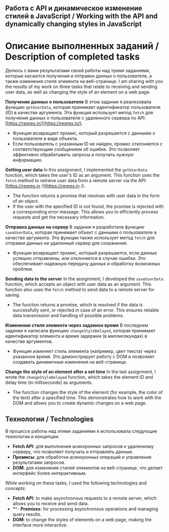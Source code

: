 ## Работа с API и динамическое изменение стилей в JavaScript / Working with the API and dynamically changing styles in JavaScript

# Описание выполненных заданий / Description of completed tasks

Делюсь с вами результатами своей работы над тремя заданиями, которые касаются получения и отправки данных о пользователе, а также изменения стиля элемента на веб-странице.
I am sharing with you the results of my work on three tasks that relate to receiving and sending user data, as well as changing the style of an element on a web page.

**Получение данных о пользователе**
В этом задании я реализовала функцию `getUserData`, которая принимает идентификатор пользователя (ID) в качестве аргумента. Эта функция использует метод `fetch` для получения данных о пользователе с удаленного сервера по API: [https://reqres.in/](https://reqres.in/). 
- Функция возвращает промис, который разрешается с данными о пользователе в виде объекта. 
- Если пользователь с указанным ID не найден, промис отклоняется с соответствующим сообщением об ошибке. Это позволяет эффективно обрабатывать запросы и получать нужную информацию.

**Getting user data**
In this assignment, I implemented the `getUserData` function, which takes the user's ID as an argument. This function uses the `fetch` method to retrieve user data from a remote server via the API: [https://reqres.in /](https://reqres.in /). 
- The function returns a promise that resolves with user data in the form of an object. 
- If the user with the specified ID is not found, the promise is rejected with a corresponding error message. This allows you to efficiently process requests and get the necessary information.


**Отправка данных на сервер**
В задании я разработала функцию `saveUserData`, которая принимает объект с данными о пользователе в качестве аргумента. Эта функция также использует метод `fetch` для отправки данных на удаленный сервер для сохранения.
- Функция возвращает промис, который разрешается, если данные успешно отправлены, или отклоняется в случае ошибки. Это обеспечивает надежную передачу данных и обработку возможных проблем.

**Sending data to the server**
In the assignment, I developed the `saveUserData` function, which accepts an object with user data as an argument. This function also uses the `fetch` method to send data to a remote server for saving.
- The function returns a promise, which is resolved if the data is successfully sent, or rejected in case of an error. This ensures reliable data transmission and handling of possible problems.


**Изменение стиля элемента через заданное время**
В последнем задании я написала функцию `changeStyleDelayed`, которая принимает идентификатор элемента и время задержки (в миллисекундах) в качестве аргументов. 
- Функция изменяет стиль элемента (например, цвет текста) через указанное время. Это демонстрирует работу с DOM и позволяет создавать динамичные изменения на веб-странице.

**Change the style of an element after a set time**
In the last assignment, I wrote the `changeStyleDelayed` function, which takes the element ID and delay time (in milliseconds) as arguments. 
- The function changes the style of the element (for example, the color of the text) after a specified time. This demonstrates how to work with the DOM and allows you to create dynamic changes on a web page.


## Технологии / Technologies

В процессе работы над этими заданиями я использовала следующие технологии и концепции:
- **Fetch API**: для выполнения асинхронных запросов к удаленному серверу, что позволяет получать и отправлять данные.
- **Промисы**: для обработки асинхронных операций и управления результатами запросов.
- **DOM**: для изменения стилей элементов на веб-странице, что делает интерфейс более интерактивным.

While working on these tasks, I used the following technologies and concepts:
- **Fetch API**: to make asynchronous requests to a remote server, which allows you to receive and send data.
- **- **Premixes**: for processing asynchronous operations and managing query results.
- **DOM**: to change the styles of elements on a web page, making the interface more interactive.